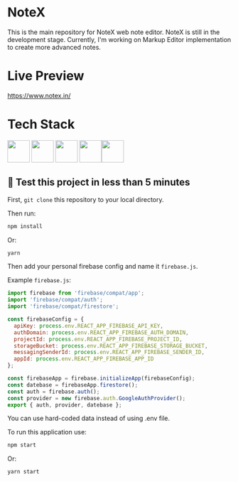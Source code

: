 # NoteX

This is the main repository for NoteX web note editor. NoteX is still in the development stage. Currently, I'm working on Markup Editor implementation to create more advanced notes.

# Live Preview
https://www.notex.in/

# Tech Stack
<img width="50" height="50" src="https://cdn.worldvectorlogo.com/logos/react-2.svg" /> <img width="50" height="50" src="https://cdn.worldvectorlogo.com/logos/tailwind-css-2.svg" /> <img width="50" height="50" src="https://cdn.worldvectorlogo.com/logos/redux.svg" /> <img width="50" height="50" src="https://cdn.worldvectorlogo.com/logos/firebase-1.svg" /><img width="50" height="50" src="https://cdn.worldvectorlogo.com/logos/yarn.svg" />

## 🚀 Test this project in less than 5 minutes

First, `git clone` this repository to your local directory.

Then run:

```bash
npm install
```

Or:

```bash
yarn
```

Then add your personal firebase config and name it `firebase.js`.

Example `firebase.js`:

```javascript
import firebase from 'firebase/compat/app';
import 'firebase/compat/auth';
import 'firebase/compat/firestore';

const firebaseConfig = {
  apiKey: process.env.REACT_APP_FIREBASE_API_KEY,
  authDomain: process.env.REACT_APP_FIREBASE_AUTH_DOMAIN,
  projectId: process.env.REACT_APP_FIREBASE_PROJECT_ID,
  storageBucket: process.env.REACT_APP_FIREBASE_STORAGE_BUCKET,
  messagingSenderId: process.env.REACT_APP_FIREBASE_SENDER_ID,
  appId: process.env.REACT_APP_FIREBASE_APP_ID 
};

const firebaseApp = firebase.initializeApp(firebaseConfig);
const datebase = firebaseApp.firestore();
const auth = firebase.auth();
const provider = new firebase.auth.GoogleAuthProvider();
export { auth, provider, datebase };
```

You can use hard-coded data instead of using .env file.

To run this application use:

```bash
npm start
```

Or:

```bash
yarn start
```
